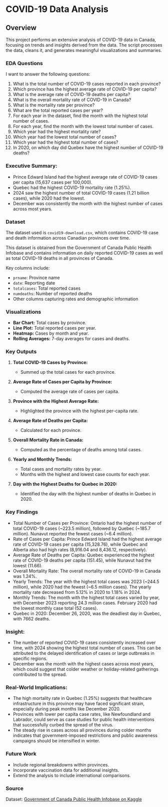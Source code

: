 # COVID-19 Data Analysis

## Overview

This project performs an extensive analysis of COVID-19 data in Canada, focusing on trends and insights derived from the data. The script processes the data, cleans it, and generates meaningful visualizations and summaries.

### EDA Questions

I want to answer the following questions:

1. What is the total number of COVID-19 cases reported in each province?
2. Which province has the highest average rate of COVID-19 per capita?
3. What is the average rate of COVID-19 deaths per capita?
4. What is the overall mortality rate of COVID-19 in Canada?
5. What is the mortality rate per province?
6. What are the total reported cases per year?
7. For each year in the dataset, find the month with the highest total number of cases.
8. For each year, find the month with the lowest total number of cases.
9. Which year had the highest mortality rate?
10. Which year had the lowest total number of cases?
11. Which year had the highest total number of cases?
12. In 2020, on which day did Quebex have the highest number of COVID-19 deaths?

### Executive Summary:

- Prince Edward Island had the highest average rate of COVID-19 cases per capita (15,637 cases per 100,000).
- Quebec had the highest COVID-19 mortality rate (1.25%).
- 2024 saw the highest number of total COVID-19 cases (1.21 billion cases), while 2020 had the lowest.
- December was consistently the month with the highest number of cases across most years.

### Dataset

The dataset used is `covid19-download.csv`, which contains COVID-19 case and death information across Canadian provinces over time. 

This dataset is obtained from the Government of Canada Public Health Infobase and contains information on daily reported COVID-19 cases as well as total COVID-19 deaths in all provinces of Canada.

Key columns include:

- `prname`: Province name
- `date`: Reporting date
- `totalcases`: Total reported cases
- `numdeaths`: Number of reported deaths
- Other columns capturing rates and demographic information

### Visualizations

- **Bar Chart:** Total cases by province.
- **Line Plot:** Total reported cases per year.
- **Heatmap:** Cases by month and year.
- **Rolling Averages:** 7-day averages for cases and deaths.

### Key Outputs

1. **Total COVID-19 Cases by Province:**
   - Summed up the total cases for each province.

2. **Average Rate of Cases per Capita by Province:**
   - Computed the average rate of cases per capita.

3. **Province with the Highest Average Rate:**
   - Highlighted the province with the highest per-capita rate.

4. **Average Rate of Deaths per Capita:**
   - Calculated for each province.

5. **Overall Mortality Rate in Canada:**
   - Computed as the percentage of deaths among total cases.

6. **Yearly and Monthly Trends:**
   - Total cases and mortality rates by year.
   - Months with the highest and lowest case counts for each year.

7. **Day with the Highest Deaths for Quebec in 2020:**
   - Identified the day with the highest number of deaths in Quebec in 2020.

### Key Findings
      
- Total Number of Cases per Province: Ontario had the highest number of total COVID-19 cases (~223.5 million), followed by Quebec (~185.7 million). Nunavut reported the fewest cases (~6.4 million).
- Rate of Cases per Capita: Prince Edward Island had the highest average rate of COVID-19 cases per capita (15,328.76), while Quebec and Alberta also had high rates (8,916.04 and 8,436.12, respectively).
- Average Rate of Deaths per Capita: Quebec experienced the highest rate of COVID-19 deaths per capita (151.45), while Nunavut had the lowest (11.66).
- Overall Mortality Rate: The overall mortality rate of COVID-19 in Canada was 1.24%.
- Yearly Trends: The year with the highest total cases was 2023 (~244.5 million), while 2020 had the fewest (~6.5 million cases). The yearly mortality rate decreased from 5.12% in 2020 to 1.18% in 2024.
- Monthly Trends: The month with the highest total cases varied by year, with December 2023 reporting 24.3 million cases. February 2020 had the lowest monthly case total (52 cases).
- Quebec in 2020: December 26, 2020, was the deadliest day in Quebec, with 7662 deaths.

### Insight:

- The number of reported COVID-19 cases consistently increased over time, with 2024 showing the highest total number of cases. This can be attributed to the delayed identification of cases or large outbreaks in specific regions.
- December was the month with the highest cases across most years, which could suggest that colder weather or holiday-related gatherings contributed to the spread.

### Real-World Implications:

- The high mortality rate in Quebec (1.25%) suggests that healthcare infrastructure in this province may have faced significant strain, especially during peak months like December 2020.
- Provinces with lower per capita case rates, like Newfoundland and Labrador, could serve as case studies for public health interventions that successfully curbed the spread of the virus.
- The steady rise in cases across all provinces during colder months indicates that government-imposed restrictions and public awareness campaigns should be intensified in winter.

### Future Work

- Include regional breakdowns within provinces.
- Incorporate vaccination data for additional insights.
- Extend the analysis to include international comparisons.

### Source

Dataset: [Government of Canada Public Health Infobase on Kaggle](https://health-infobase.canada.ca/covid-19/visual-data-gallery/)
